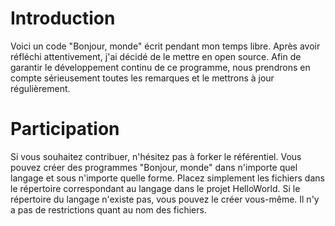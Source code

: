 # Introduction
 
Voici un code "Bonjour, monde" écrit pendant mon temps libre. Après avoir réfléchi attentivement, j'ai décidé de le mettre en open source. Afin de garantir le développement continu de ce programme, nous prendrons en compte sérieusement toutes les remarques et le mettrons à jour régulièrement.
 
# Participation
 
Si vous souhaitez contribuer, n'hésitez pas à forker le référentiel. Vous pouvez créer des programmes "Bonjour, monde" dans n'importe quel langage et sous n'importe quelle forme. Placez simplement les fichiers dans le répertoire correspondant au langage dans le projet HelloWorld. Si le répertoire du langage n'existe pas, vous pouvez le créer vous-même. Il n'y a pas de restrictions quant au nom des fichiers.
